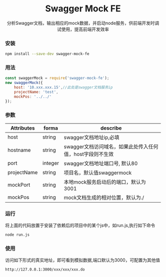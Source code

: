 <div align="center">
  <h1>Swagger Mock FE</h1>
  <p>分析Swagger文档，输出相应的mock数据，并启动node服务，供前端开发时调试使用，提高前端开发效率</p>
</div>

### 安装

```bash
npm install --save-dev swagger-mock-fe
```

### 用法

```js
const swaggerMock = require('swagger-mock-fe');
new swaggerMock({
    host: '10.xxx.xxx.15',//此处是swagger文档服务ip
    projectName: 'test',
    mockPos: '../../'
});
```

### 参数

|Attributes|forma|describe
|---|---|---|
|host| string| swagger文档地址ip,必填
|hostname|string| swagger文档访问域名，如果此处传入任何值，host字段则不生效
|port| integer| swagger文档地址端口号, 默认80
|projectName| string| 项目名，默认值swaggermock
|mockPort| string| 本地mock服务启动后的端口，默认为3001
|mockPos| string| mock文档生成的相对位置，默认为./


### 运行

<p>
将上面的代码放置于安装了依赖后的项目中的某个js中，如run.js,执行如下命令
</p>

```bash
node run.js
```

### 使用

<p>
访问如下形式的真实地址，即可看到模拟数据,端口默认为3000，可配置为其他值
</p>

```bash
http://127.0.0.1:3000/xxx/xxx/xxx.do
```
